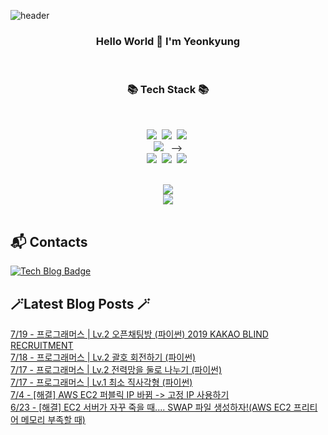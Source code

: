


![header](https://capsule-render.vercel.app/api?type=waving&color=gradient&height=300&section=header&text=busymidnight&fontAlignY=40&fontSize=50&desc=🌷&descAlignY=65&animation=twinkling)

 <div align="center">
   <h3>Hello World 👋 I'm Yeonkyung</h3>
    <br>

   <h3>📚 Tech Stack 📚</h3>
  	<br>

 <p align="center">
   <img src="https://img.shields.io/badge/Java-007396?style=flat&logo=CoffeeScript&logoColor=white"></a>&nbsp 
   <img src="https://img.shields.io/badge/Python-3766AB?style=flat-square&logo=Python&logoColor=white"/></a>&nbsp    
   <img src="https://img.shields.io/badge/CSharp-239120?style=flat-square&logo=CSharp&logoColor=white"/></a>&nbsp 
   <br>
   <img src="https://img.shields.io/badge/Spring-6DB33F?style=flat-square&logo=Spring&logoColor=white"/></a>&nbsp 
</a>&nbsp--> 
   <br>
   <img src="https://img.shields.io/badge/Javascript-ffb13b?style=flat-square&logo=javascript&logoColor=white"/></a>&nbsp 
   <img src="https://img.shields.io/badge/html5-E34F26?style=flat-square&logo=html5&logoColor=white"/></a>&nbsp 
   <img src="https://img.shields.io/badge/css-1572B6?style=flat-square&logo=css3&logoColor=white"/></a>&nbsp 
   <br>
 </p>
  <br>
  <a href="https://hits.seeyoufarm.com"><img src="https://hits.seeyoufarm.com/api/count/incr/badge.svg?url=https%3A%2F%2Fgithub.com%2Fbusymidnight&count_bg=%23BEBEBE&title_bg=%23FFFFFF&icon=baidu.svg&icon_color=%23726161&title=%C2%B7&edge_flat=false"/></a>
  <br>
  <img src="https://github-readme-stats.vercel.app/api?username=busymidnight&show_icons=true">
  <br>
  <br>
  </div>
 
## :mailbox_with_mail: Contacts
[![Tech Blog Badge](http://img.shields.io/badge/-Tech%20blog-black?style=flat-square&logo=tistory&link=https://un-lazy-midnight.tistory.com/)](https://un-lazy-midnight.tistory.com/)

## 🪄Latest Blog Posts 🪄

  [7/19 - 프로그래머스 | Lv.2 오픈채팅방 (파이썬) 2019 KAKAO BLIND RECRUITMENT](https://un-lazy-midnight.tistory.com/149) <br/>
[7/18 - 프로그래머스 | Lv.2 괄호 회전하기 (파이썬)](https://un-lazy-midnight.tistory.com/148) <br/>
[7/17 - 프로그래머스 | Lv.2 전력망을 둘로 나누기 (파이썬)](https://un-lazy-midnight.tistory.com/147) <br/>
[7/17 - 프로그래머스 | Lv.1 최소 직사각형 (파이썬)](https://un-lazy-midnight.tistory.com/146) <br/>
[7/4 - [해결] AWS EC2 퍼블릭 IP 바뀜 -> 고정 IP 사용하기](https://un-lazy-midnight.tistory.com/145) <br/>
[6/23 - [해결] EC2 서버가 자꾸 죽을 때.... SWAP 파일 생성하자!(AWS EC2 프리티어 메모리 부족할 때)](https://un-lazy-midnight.tistory.com/144) <br/>
